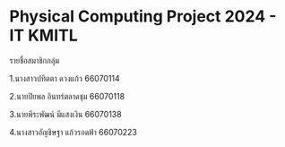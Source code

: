 # Physical Computing Project 2024 - IT KMITL

รายชื่อสมาชิกกลุ่ม

1.นางสาวปทิตตา     ดวงแก้ว      66070114

2.นายปิยพล        อินทร์ตลาดชุม  66070118

3.นายพีระพัฒน์      มีแสงเงิน      66070138

4.นางสาวอัญชิษฐา   แก้วรอดฟ้า     66070223
